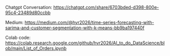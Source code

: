 

Chatgpt Conversation: https://chatgpt.com/share/6703bded-d398-800e-95c4-23489d80ccbb

Medium: https://medium.com/@hvr2026/time-series-forecasting-with-sarima-and-customer-segmentation-with-k-means-bb9ba197440f

Colab code: https://colab.research.google.com/github/hvr2026/AI_to_do_DataScience/blob/main/List_of_Orders.ipynb
